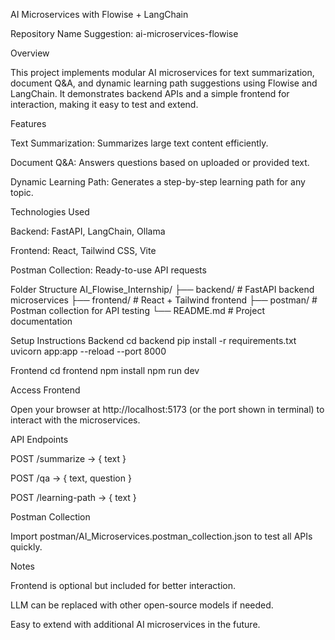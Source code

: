 AI Microservices with Flowise + LangChain

Repository Name Suggestion: ai-microservices-flowise

Overview

This project implements modular AI microservices for text summarization, document Q&A, and dynamic learning path suggestions using Flowise and LangChain.
It demonstrates backend APIs and a simple frontend for interaction, making it easy to test and extend.

Features

Text Summarization: Summarizes large text content efficiently.

Document Q&A: Answers questions based on uploaded or provided text.

Dynamic Learning Path: Generates a step-by-step learning path for any topic.

Technologies Used

Backend: FastAPI, LangChain, Ollama

Frontend: React, Tailwind CSS, Vite

Postman Collection: Ready-to-use API requests

Folder Structure
AI_Flowise_Internship/
├── backend/                  # FastAPI backend microservices
├── frontend/                 # React + Tailwind frontend
├── postman/                  # Postman collection for API testing
└── README.md                 # Project documentation

Setup Instructions
Backend
cd backend
pip install -r requirements.txt
uvicorn app:app --reload --port 8000

Frontend
cd frontend
npm install
npm run dev

Access Frontend

Open your browser at http://localhost:5173 (or the port shown in terminal) to interact with the microservices.

API Endpoints

POST /summarize → { text }

POST /qa → { text, question }

POST /learning-path → { text }

Postman Collection

Import postman/AI_Microservices.postman_collection.json to test all APIs quickly.

Notes

Frontend is optional but included for better interaction.

LLM can be replaced with other open-source models if needed.

Easy to extend with additional AI microservices in the future.
